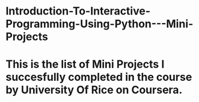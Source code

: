 # Introduction-To-Interactive-Programming-Using-Python---Mini-Projects
# This is the list of Mini Projects I succesfully completed in the course by University Of Rice on Coursera.
